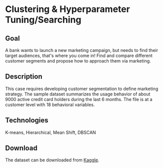 # Clustering & Hyperparameter Tuning/Searching

## Goal
A bank wants to launch a new marketing campaign, but needs to find their target audiences, that's where you come in! Find and compare different customer segments and propose how to approach them via marketing.

## Description
This case requires developing customer segmentation to define marketing strategy. The sample dataset summarizes the usage behavior of about 9000 active credit card holders during the last 6 months. The file is at a customer level with 18 behavioral variables.

## Technologies
K-means, Hierarchical, Mean Shift, DBSCAN

## Download
The dataset can be downloaded from [Kaggle](https://www.kaggle.com/arjunbhasin2013/ccdata).

